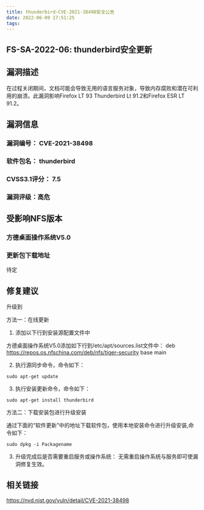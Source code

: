 ```yaml
---
title: thunderbird-CVE-2021-38498安全公告
date: 2022-06-09 17:51:25
tags:
---
```

## FS-SA-2022-06: thunderbird安全更新

## 漏洞描述

在过程关闭期间，文档可能会导致无用的语言服务对象，导致内存腐败和潜在可利用的崩溃。此漏洞影响Firefox LT 93 Thunderbird Lt 91.2和Firefox ESR LT 91.2。

## 漏洞信息

###    漏洞编号： CVE-2021-38498

###    软件包名： thunderbird

###    CVSS3.1评分： 7.5

###    漏洞评级：高危

## 受影响NFS版本

###    方德桌面操作系统V5.0

### 更新包下载地址

待定

## 修复建议

升级到 

方法一：在线更新

1. 添加以下行到安装源配置文件中

方德桌面操作系统V5.0添加如下行到/etc/apt/sources.list文件中：
deb https://repos.os.nfschina.com/deb/nfs/tiger-security base main

2. 执行源同步命令，命令如下：

```
sudo apt-get update
```

3. 执行安装更新命令，命令如下：

```
sudo apt-get install thunderbird
```

方法二：下载安装包进行升级安装

通过下面的“软件更新”中的地址下载软件包，使用本地安装命令进行升级安装,命令如下：

```
sudo dpkg -i Packagename
```

3. 升级完成后是否需要重启服务或操作系统：
   无需重启操作系统与服务即可使漏洞修复生效。

## 相关链接

https://nvd.nist.gov/vuln/detail/CVE-2021-38498
